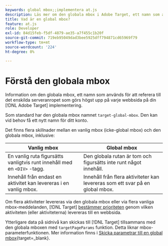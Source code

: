 ```yaml
---
keywords: global mbox;;implementera at.js
description: Läs mer om den globala mbox i Adobe Target, ett namn som används för att hänvisa till det enda serveranropet som gjordes högst upp på varje webbsida på din [!DNL Target] implementering.
title: Vad är en global mbox?
feature: at.js
role: Developer
exl-id: 84d15feb-f5df-4879-ae35-a7f455c1b20f
source-git-commit: 719eb95049dad3bee5925dff794871cd65969f79
workflow-type: tm+mt
source-wordcount: '224'
ht-degree: 0%

---
```


# Förstå den globala mbox

Information om den globala mbox, ett namn som används för att referera till det enskilda serveranropet som görs högst upp på varje webbsida på din [!DNL Adobe Target] implementering.

Som standard har den globala mbox namnet `target-global-mbox`. Den kan vid behov få ett nytt namn för ditt konto.

Det finns flera skillnader mellan en vanlig mbox (icke-global mbox) och den globala mbox, inklusive:

| Vanlig mbox | Global mbox |
|--- |--- |
| En vanlig ruta figursätts vanligtvis runt innehåll med en `<DIV>` -tagg. | Den globala rutan är tom och figursätts inte runt något innehåll. |
| Innehåll från endast en aktivitet kan levereras i en vanlig mbox. | Innehåll från flera aktiviteter kan levereras som ett svar på en global mbox. |

Om flera aktiviteter levereras via den globala mbox eller via flera vanliga mbox-meddelanden, [!DNL Target] [bestämmer prioriteten](/help/main/c-activities/priority.md#concept_1780C11FEA57440499F0047DD6900E0F) genom vilken aktiviteten (eller aktiviteterna) levereras till en webbsida.

Ytterligare data på sidnivå kan skickas till [!DNL Target] tillsammans med den globala mboxen med `targetPageParams` funktion. Detta liknar mbox-parameterfunktionen. Mer information finns i [Skicka parametrar till en global mbox](https://developer.adobe.com/target/implement/client-side/atjs/global-mbox/pass-parameters-to-global-mbox/){target=_blank}.
